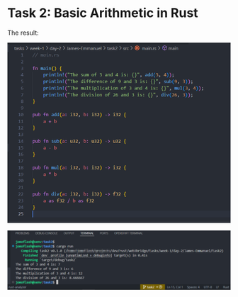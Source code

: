 # Task 2: Basic Arithmetic in Rust

The result:

<p align="center"><img src="./assets/image_code.png" /></p>
<p align="center"><img src="./assets/image_result.png" /></p>
